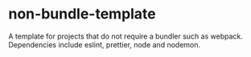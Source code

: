 # non-bundle-template
A template for projects that do not require a bundler such as webpack. Dependencies include eslint, prettier, node and nodemon.
